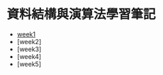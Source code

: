 # 資料結構與演算法學習筆記
* [week1](https://github.com/samuel80402/sam/tree/master/week1)
* [week2]
* [week3]
* [week4]
* [week5]

